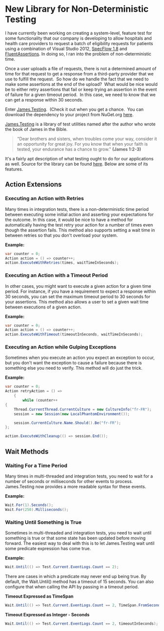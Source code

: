﻿# New Library for Non-Deterministic Testing

I have currently been working on creating a system-level, feature test for some functionality that our company is developing to allow hospitals and health care providers to request a batch of eligibility requests for patients using a combination of Visual Studio 2012, [SpecFlow 1.8](http://www.specflow.org/specflownew/) and [FluentAssertions](http://fluentassertions.codeplex.com/).  In doing so, I ran into the problem of non-deterministic time.  

Once a user uploads a file of requests, there is not a determined amount of time for that request to get a response from a third-party provider that we use to fulfill the request.  So how do we handle the fact that we need to make some assertions at the end of the upload?  What would be nice would be to either retry assertions that fail or keep trying an assertion in the event of failure for a given timeout period.  In this case, we need to know that we can get a response within 30 seconds.

Enter [James.Testing](https://github.com/toddmeinershagen/James.Testing).  (Check it out when you get a chance.  You can download the dependency to your project from NuGet.org [here](https://www.nuget.org/packages/James.Testing/).

[James.Testing](https://github.com/toddmeinershagen/James.Testing) is a library of test utilities named after the author who wrote the book of James in the Bible.

> "Dear brothers and sisters, when troubles come your way, consider it an opportunity for great joy. For you know that when your faith is tested, your endurance has a chance to grow." **(James 1:2-3)**

It's a fairly apt description of what testing ought to do for our applications as well.  Source for the library can be found [here](http://www.github.com/toddmeinershagen/james.testing).  Below are some of its features. 

## Action Extensions

### Executing an Action with Retries

Many times in integration tests, there is a non-deterministic time period between executing some initial action and asserting your expectations for the outcome.  In this case, it would be nice to have a method for automatically having the test retry your action for a number of times even though the assertion fails.  This method also supports setting a wait time in between retries so that you don't overload your system.

**Example:**

```csharp
var counter = 0;
Action action = () => counter++;
action.ExecuteWithRetries(times, waitTimeInSeconds);
```

### Executing an Action with a Timeout Period

In other cases, you might want to execute a given action for a given time period.  For instance, if you have a requirement to expect a response within 30 seconds, you can set the maximum timeout period to 30 seconds for your assertions.  This method also allows a user to set a given wait time between executions of a given action.

**Example:**

```csharp
var counter = 0;
Action action = () => counter++;
action.ExecuteWithTimeout(timeoutInSeconds, waitTimeInSeconds);
```

### Executing an Action while Gulping Exceptions

Sometimes when you execute an action you expect an exception to occur, but you don't want the exception to cause a failure because there is something else you need to verify.  This method will do just the trick.

**Example:**

```csharp
var counter = 0;
Action retryAction = () =>
	{
		while (counter++  
{
    Thread.CurrentThread.CurrentCulture = new CultureInfo("fr-FR");
    session = new Session(new LocalPhantomEnvironment());

    session.CurrentCulture.Name.Should().Be("fr-FR");
};

action.ExecuteWithCleanup(() => session.End());
```

## Wait Methods

### Waiting For a Time Period

Many times in multi-threaded and integration tests, you need to wait for a number of seconds or milliseconds for other events to process.  James.Testing now provides a more readable syntax for these events.

**Example:**
```csharp
Wait.For(1).Seconds();
Wait.For(250).Milliseconds();
```

### Waiting Until Something is True

Sometimes in multi-threaded and integration tests, you need to wait until something is true or that some state has been updated before moving forward.  The easiest way to deal with this is to let James.Testing wait until some predicate expression has come true.  
  
**Example:**
```csharp
Wait.Until(() => Test.Current.EventLogs.Count == 2);
```

There are cases in which a predicate may never end up being true.  By default, the Wait.Until() method has a timeout of 15 seconds.  You can also configure that when calling the API by passing in a timeout period.

**Timeout Expressed as TimeSpan**
```csharp
Wait.Until(() => Test.Current.EventLogs.Count == 2, TimeSpan.FromSeconds(5));
```
**Timeout Expressed as Integer - Seconds**
```csharp
Wait.Until(() => Test.Current.EventLogs.Count == 2, timeoutInSeconds);
```